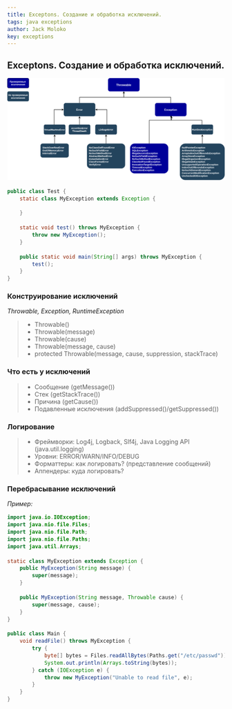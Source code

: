 ```yaml
---
title: Exceptons. Создание и обработка исключений.
tags: java exceptions
author: Jack Moloko
key: exceptions
---
```


## Exceptons. Создание и обработка исключений.

<!--more-->

![Image](./images/Exception.drawio.png)

```java
public class Test {
    static class MyException extends Exception {
        
    }

    static void test() throws MyException {
        throw new MyException();
    }

    public static void main(String[] args) throws MyException {
        test();
    }
}
```
### Конструирование исключений

_Throwable, Exception, RuntimeException_
> * Throwable()
> * Throwable(message)
> * Throwable(cause)
> * Throwable(message, cause)
> * protected Throwable(message, cause, suppression, stackTrace)

### Что есть у исключений
> * Сообщение (getMessage())
> * Стек (getStackTrace())
> * Причина (getCause())
> * Подавленные исключения (addSuppressed()/getSuppressed())

### Логирование
> * Фреймворки: Log4j, Logback, Slf4j, Java Logging API (java.util.logging)
> * Уровни: ERROR/WARN/INFO/DEBUG
> * Форматтеры: как логировать? (представление сообщений)
> * Аппендеры: куда логировать?

### Перебрасывание исключений

_Пример:_

```java
import java.io.IOException;
import java.nio.file.Files;
import java.nio.file.Path;
import java.nio.file.Paths;
import java.util.Arrays;

static class MyException extends Exception {
    public MyException(String message) {
        super(message);
    }

    public MyException(String message, Throwable cause) {
        super(message, cause);
    }
}

public class Main {
    void readFile() throws MyException {
        try {
            byte[] bytes = Files.readAllBytes(Paths.get("/etc/passwd"));
            System.out.println(Arrays.toString(bytes));
        } catch (IOException e) {
            throw new MyException("Unable to read file", e);
        }
    }
}
```

